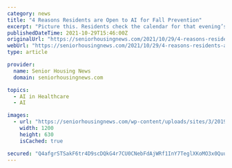 ```yaml
---
category: news
title: "4 Reasons Residents are Open to AI for Fall Prevention"
excerpt: "Picture this. Residents check the calendar for that evening’s activities and they’re thrilled to see it there, right near dinner time: “Gait night.”"
publishedDateTime: 2021-10-29T15:46:00Z
originalUrl: "https://seniorhousingnews.com/2021/10/29/4-reasons-residents-are-open-to-ai-for-fall-prevention/"
webUrl: "https://seniorhousingnews.com/2021/10/29/4-reasons-residents-are-open-to-ai-for-fall-prevention/"
type: article

provider:
  name: Senior Housing News
  domain: seniorhousingnews.com

topics:
  - AI in Healthcare
  - AI

images:
  - url: "https://seniorhousingnews.com/wp-content/uploads/sites/3/2019/03/SHN-Facebook-Share-Size.jpg"
    width: 1200
    height: 630
    isCached: true

secured: "Q4afgrSTSakF6tr4D9scDQkG4r7CU0CNebFdAjWRf1InY7TeglXKoMO3x0QuuTh9PrqvLX6vK6iOIjugDJxEhBYmNV81bNKEWs2ZMw3wIe9CyCcUWM7dAsm9KFbHmhtR4XdSAQzy7XfGDkMDI5yfPTkxiiM/OwnqIUJ3IhMuHjEOo8joGk3/h3ShIZ+UsbHOA4vzN7cyKrbAfzbkxoouzr2syfc/rQ17tYQdu1+Zqs/7JXlrENkWoNjvvmpa/plmCnKCTGRbvq1MFUI3bMOdbf9F7xUTLiw7IR+LsQ3MLpXvOWy/qT9nktgC/maSYE+0PdTA02LPGjzTcaq73tHo2lrGcdzFgoBCdIu0uV/avs0=;WtZMOz4H0Hrd04BXLTzWEQ=="
---
```


